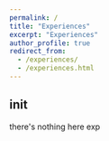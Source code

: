 ```yaml
---
permalink: /
title: "Experiences"
excerpt: "Experiences"
author_profile: true
redirect_from: 
  - /experiences/
  - /experiences.html
---
```


## init
there's nothing here exp
